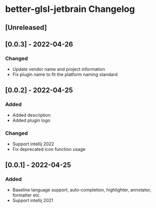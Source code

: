 <!-- Keep a Changelog guide -> https://keepachangelog.com -->

# better-glsl-jetbrain Changelog

## [Unreleased]

## [0.0.3] - 2022-04-26
### Changed
- Update vendor name and project information
- Fix plugin name to fit the platform naming standard

## [0.0.2] - 2022-04-25
### Added
- Added description
- Added plugin logo
### Changed
- Support intellij 2022
- Fix deprecated icon function usage

## [0.0.1] - 2022-04-25
### Added
- Baseline language support, auto-completion, highlighter, annotator, formatter etc.
- Support intellij 2021
